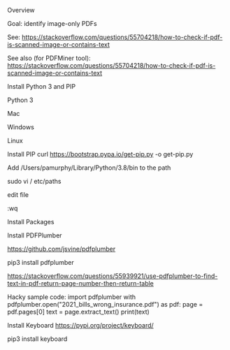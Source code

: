 Overview

Goal: identify image-only PDFs

See: https://stackoverflow.com/questions/55704218/how-to-check-if-pdf-is-scanned-image-or-contains-text

See also (for PDFMiner tool):
https://stackoverflow.com/questions/55704218/how-to-check-if-pdf-is-scanned-image-or-contains-text 


Install Python 3 and PIP

Python 3

Mac

Windows

Linux

Install PIP
curl https://bootstrap.pypa.io/get-pip.py -o get-pip.py

Add /Users/pamurphy/Library/Python/3.8/bin to the path

sudo vi / etc/paths

edit file

:wq

Install Packages

Install PDFPlumber

https://github.com/jsvine/pdfplumber 

pip3 install pdfplumber

https://stackoverflow.com/questions/55939921/use-pdfplumber-to-find-text-in-pdf-return-page-number-then-return-table 

Hacky sample code:
import pdfplumber
with pdfplumber.open("2021_bills_wrong_insurance.pdf") as pdf:
        page = pdf.pages[0]
        text = page.extract_text()
        print(text)

Install Keyboard
https://pypi.org/project/keyboard/

pip3 install keyboard







